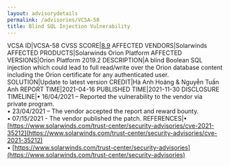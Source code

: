 ```yaml
---
layout: advisorydetails
permalink: /advisories/VCSA-58
title: Blind SQL Injection Vulnerability
---
```

VCSA ID|VCSA-58
CVSS SCORE|[8.9](https://nvd.nist.gov/vuln-metrics/cvss/v3-calculator?calculator&version=3.0&vector=(AV:N/AC:L/PR:L/UI:N/S:U/C:H/I:H/A:H))
AFFECTED VENDORS|Solarwinds
AFFECTED PRODUCTS|Solarwinds Orion Platform
AFFECTED VERSIONS|Orion Platform 2019.2
DESCRIPTION|A blind Boolean SQL injection which could lead to full read/write over the Orion database content including the Orion certificate for any authenticated user.
SOLUTION|Update to latest version
CREDIT|Hà Anh Hoàng & Nguyễn Tuấn Anh
REPORT TIME|2021-04-16
PUBLISHED TIME|2021-11-30
DISCLOSURE TIMELINE|&#8226; 16/04/2021 – Reported the vulnerability to the vendor via private program.<br>&#8226; 23/04/2021 – The vendor accepted the report and reward bounty.<br>&#8226; 07/15/2021 - The vendor published the patch.
REFERENCES|&#8226; [https://www.solarwinds.com/trust-center/security-advisories/cve-2021-35212](https://www.solarwinds.com/trust-center/security-advisories/cve-2021-35212)<br>&#8226; [https://www.solarwinds.com/trust-center/security-advisories](https://www.solarwinds.com/trust-center/security-advisories)
